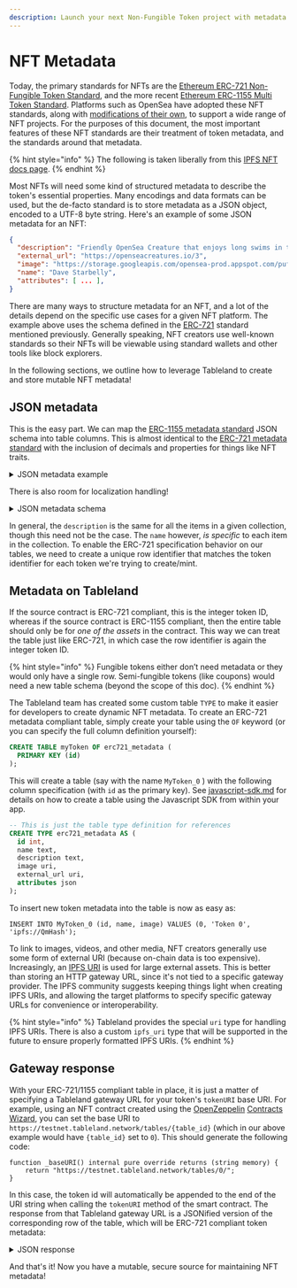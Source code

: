 ```yaml
---
description: Launch your next Non-Fungible Token project with metadata stored on Tableland.
---
```


# NFT Metadata

Today, the primary standards for NFTs are the [Ethereum ERC-721 Non-Fungible Token Standard](https://eips.ethereum.org/EIPS/eip-721), and the more recent [Ethereum ERC-1155 Multi Token Standard](https://eips.ethereum.org/EIPS/eip-1155). Platforms such as OpenSea have adopted these NFT standards, along with [modifications of their own](https://docs.opensea.io/docs/metadata-standards), to support a wide range of NFT projects. For the purposes of this document, the most important features of these NFT standards are their treatment of token metadata, and the standards around that metadata.

{% hint style="info" %}
The following is taken liberally from this [IPFS NFT docs page](https://docs.ipfs.io/how-to/best-practices-for-nft-data/#types-of-ipfs-links-and-when-to-use-them).
{% endhint %}

Most NFTs will need some kind of structured metadata to describe the token's essential properties. Many encodings and data formats can be used, but the de-facto standard is to store metadata as a JSON object, encoded to a UTF-8 byte string. Here's an example of some JSON metadata for an NFT:

```json
{
  "description": "Friendly OpenSea Creature that enjoys long swims in the ocean.", 
  "external_url": "https://openseacreatures.io/3", 
  "image": "https://storage.googleapis.com/opensea-prod.appspot.com/puffs/3.png", 
  "name": "Dave Starbelly",
  "attributes": [ ... ], 
}
```

There are many ways to structure metadata for an NFT, and a lot of the details depend on the specific use cases for a given NFT platform. The example above uses the schema defined in the [ERC-721](https://eips.ethereum.org/EIPS/eip-721) standard mentioned previously. Generally speaking, NFT creators use well-known standards so their NFTs will be viewable using standard wallets and other tools like block explorers.

In the following sections, we outline how to leverage Tableland to create and store mutable NFT metadata!

## JSON metadata

This is the easy part. We can map the [ERC-1155 metadata standard](https://github.com/ethereum/EIPs/blob/master/EIPS/eip-1155.md#erc-1155-metadata-uri-json-schema) JSON schema into table columns. This is almost identical to the [ERC-721 metadata standard](https://github.com/ethereum/EIPs/blob/master/EIPS/eip-721.md) with the inclusion of decimals and properties for things like NFT traits.

<details>

<summary>JSON metadata example</summary>

```json
{
	"name": "Asset Name",
	"description": "Lorem ipsum...",
	"image": "https:\/\/s3.amazonaws.com\/your-bucket\/images\/{id}.png",
	"attributes": {
		"simple_property": "example value",
		"rich_property": {
			"name": "Name",
			"value": "123",
			"display_value": "123 Example Value",
			"class": "emphasis",
			"css": {
				"color": "#ffffff",
				"font-weight": "bold",
				"text-decoration": "underline"
			}
		},
		"array_property": {
			"name": "Name",
			"value": [1,2,3,4],
			"class": "emphasis"
		}
	}
}
```

</details>

There is also room for localization handling!

<details>

<summary>JSON metadata schema</summary>

```json
{
    "title": "Token Metadata",
    "type": "object",
    "properties": {
        "name": {
            "type": "string",
            "description": "Identifies the asset to which this token represents",
        },
        "decimals": {
            "type": "integer",
            "description": "The number of decimal places that the token amount should display - e.g. 18, means to divide the token amount by 1000000000000000000 to get its user representation."
        },
        "description": {
            "type": "string",
            "description": "Describes the asset to which this token represents"
        },
        "image": {
            "type": "string",
            "description": "A URI pointing to a resource with mime type image/* representing the asset to which this token represents. Consider making any images at a width between 320 and 1080 pixels and aspect ratio between 1.91:1 and 4:5 inclusive."
        },
        "attributes": {
            "type": "object",
            "description": "Arbitrary properties. Values may be strings, numbers, object or arrays.",
        },
        "localization": {
            "type": "object",
            "required": ["uri", "default", "locales"],
            "properties": {
                "uri": {
                    "type": "string",
                    "description": "The URI pattern to fetch localized data from. This URI should contain the substring `{locale}` which will be replaced with the appropriate locale value before sending the request."
                },
                "default": {
                    "type": "string",
                    "description": "The locale of the default data within the base JSON"
                },
                "locales": {
                    "type": "array",
                    "description": "The list of locales for which data is available. These locales should conform to those defined in the Unicode Common Locale Data Repository (http://cldr.unicode.org/)."
                }
            }
        }
    }
}
```

</details>

In general, the `description` is the same for all the items in a given collection, though this need not be the case. The `name` however, _is specific_ to each item in the collection. To enable the ERC-721 specification behavior on our tables, we need to create a unique row identifier that matches the token identifier for each token we're trying to create/mint.

## Metadata on Tableland

If the source contract is ERC-721 compliant, this is the integer token ID, whereas if the source contract is ERC-1155 compliant, then the entire table should only be for _one of the assets_ in the contract. This way we can treat the table just like ERC-721, in which case the row identifier is again the integer token ID.

{% hint style="info" %}
Fungible tokens either don’t need metadata or they would only have a single row. Semi-fungible tokens (like coupons) would need a new table schema (beyond the scope of this doc).
{% endhint %}

The Tableland team has created some custom table `TYPE` to make it easier for developers to create dynamic NFT metadata. To create an ERC-721 metadata compliant table, simply create your table using the `OF` keyword (or you can specify the full column definition yourself):

```sql
CREATE TABLE myToken OF erc721_metadata (
  PRIMARY KEY (id)
);
```

This will create a table (say with the name `MyToken_0` ) with the following column specification (with `id` as the primary key). See [javascript-sdk.md](../../developers/javascript-sdk.md "mention") for details on how to create a table using the Javascript SDK from within your app.

```sql
-- This is just the table type definition for references
CREATE TYPE erc721_metadata AS (
  id int,
  name text,
  description text,
  image uri,
  external_url uri,
  attributes json
);
```

To insert new token metadata into the table is now as easy as:

```
INSERT INTO MyToken_0 (id, name, image) VALUES (0, 'Token 0', 'ipfs://QmHash');
```

To link to images, videos, and other media, NFT creators generally use some form of external URI (because on-chain data is too expensive). Increasingly, an [IPFS URI](https://docs.ipfs.io/how-to/best-practices-for-nft-data/#ipfs-uri) is used for large external assets. This is better than storing an HTTP gateway URL, since it's not tied to a specific gateway provider. The IPFS community suggests keeping things light when creating IPFS URIs, and allowing the target platforms to specify specific gateway URLs for convenience or interoperability.

{% hint style="info" %}
Tableland provides the special `uri` type for handling IPFS URIs. There is also a custom `ipfs_uri` type that will be supported in the future to ensure properly formatted IPFS URIs.
{% endhint %}

## Gateway response

With your ERC-721/1155 compliant table in place, it is just a matter of specifying a Tableland gateway URL for your token's `tokenURI` base URI. For example, using an NFT contract created using the [OpenZeppelin](https://openzeppelin.com/contracts) [Contracts Wizard](https://wizard.openzeppelin.com/#erc721), you can set the base URI to `https://testnet.tableland.network/tables/{table_id}` (which in our above example would have `{table_id}` set to `0`). This should generate the following code:

```solidity
function _baseURI() internal pure override returns (string memory) {
    return "https://testnet.tableland.network/tables/0/";
}
```

In this case, the token id will automatically be appended to the end of the URI string when calling the `tokenURI` method of the smart contract. The response from that Tableland gateway URL is a JSONified version of the corresponding row of the table, which will be ERC-721 compliant token metadata:

<details>

<summary>JSON response</summary>

```
{
  "name": "Azuki #2362",
  "image": "https://ikzttp.mypinata.cloud/ipfs/QmYDvPAXtiJg7s8JdRBSLWdgSphQdac8j1YuQNNxcGE1hg/2362.png",
  "attributes": [
    {
      "trait_type": "Type",
      "value": "Human"
    },
    {
      "trait_type": "Hair",
      "value": "Blonde Swept Back"
    },
    {
      "trait_type": "Clothing",
      "value": "Kimono with Jacket"
    },
    {
      "trait_type": "Eyes",
      "value": "Closed"
    },
    {
      "trait_type": "Mouth",
      "value": "Sleep Bubble"
    },
    {
      "trait_type": "Offhand",
      "value": "Leather Katana"
    },
    {
      "trait_type": "Background",
      "value": "Off White C"
    }
  ]
}
```

</details>

And that's it! Now you have a mutable, secure source for maintaining NFT metadata!
